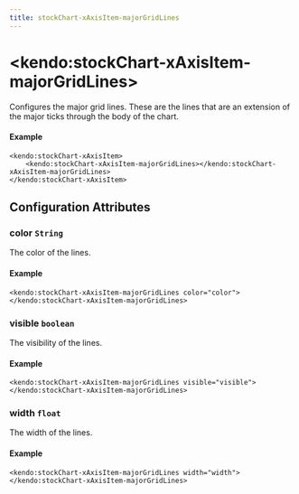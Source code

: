 ```yaml
---
title: stockChart-xAxisItem-majorGridLines
---
```


# \<kendo:stockChart-xAxisItem-majorGridLines\>

Configures the major grid lines. These are the lines that are an extension of the major ticks through the
body of the chart.

#### Example
    <kendo:stockChart-xAxisItem>
        <kendo:stockChart-xAxisItem-majorGridLines></kendo:stockChart-xAxisItem-majorGridLines>
    </kendo:stockChart-xAxisItem>

## Configuration Attributes

### color `String`

The color of the lines.

#### Example
    <kendo:stockChart-xAxisItem-majorGridLines color="color">
    </kendo:stockChart-xAxisItem-majorGridLines>

### visible `boolean`

The visibility of the lines.

#### Example
    <kendo:stockChart-xAxisItem-majorGridLines visible="visible">
    </kendo:stockChart-xAxisItem-majorGridLines>

### width `float`

The width of the lines.

#### Example
    <kendo:stockChart-xAxisItem-majorGridLines width="width">
    </kendo:stockChart-xAxisItem-majorGridLines>

